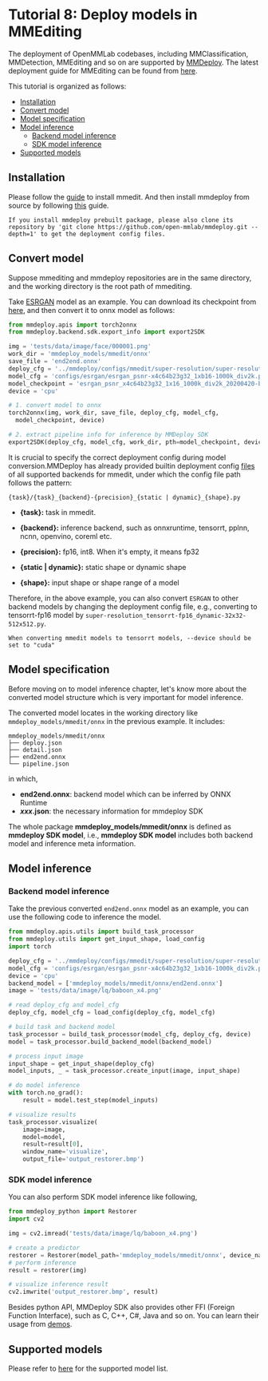 # Tutorial 8: Deploy models in MMEditing

The deployment of OpenMMLab codebases, including MMClassification, MMDetection, MMEditing and so on are supported by [MMDeploy](https://github.com/open-mmlab/mmdeploy).
The latest deployment guide for MMEditing can be found from [here](https://mmdeploy.readthedocs.io/en/1.x/04-supported-codebases/mmedit.html).

This tutorial is organized as follows:

- [Installation](#installation)
- [Convert model](#convert-model)
- [Model specification](#model-specification)
- [Model inference](#model-inference)
  - [Backend model inference](#backend-model-inference)
  - [SDK model inference](#sdk-model-inference)
- [Supported models](#supported-models)

## Installation

Please follow the [guide](../get_started/install.md) to install mmedit. And then install mmdeploy from source by following [this](https://mmdeploy.readthedocs.io/en/1.x/get_started.html#installation) guide.

```{note}
If you install mmdeploy prebuilt package, please also clone its repository by 'git clone https://github.com/open-mmlab/mmdeploy.git --depth=1' to get the deployment config files.
```

## Convert model

Suppose mmediting and mmdeploy repositories are in the same directory, and the working directory is the root path of mmediting.

Take [ESRGAN](../../../configs/esrgan/esrgan_psnr-x4c64b23g32_1xb16-1000k_div2k.py) model as an example.
You can download its checkpoint from [here](https://download.openmmlab.com/mmediting/restorers/esrgan/esrgan_psnr_x4c64b23g32_1x16_1000k_div2k_20200420-bf5c993c.pth), and then convert it to onnx model as follows:

```python
from mmdeploy.apis import torch2onnx
from mmdeploy.backend.sdk.export_info import export2SDK

img = 'tests/data/image/face/000001.png'
work_dir = 'mmdeploy_models/mmedit/onnx'
save_file = 'end2end.onnx'
deploy_cfg = '../mmdeploy/configs/mmedit/super-resolution/super-resolution_onnxruntime_dynamic.py'
model_cfg = 'configs/esrgan/esrgan_psnr-x4c64b23g32_1xb16-1000k_div2k.py'
model_checkpoint = 'esrgan_psnr_x4c64b23g32_1x16_1000k_div2k_20200420-bf5c993c.pth'
device = 'cpu'

# 1. convert model to onnx
torch2onnx(img, work_dir, save_file, deploy_cfg, model_cfg,
  model_checkpoint, device)

# 2. extract pipeline info for inference by MMDeploy SDK
export2SDK(deploy_cfg, model_cfg, work_dir, pth=model_checkpoint, device=device)
```

It is crucial to specify the correct deployment config during model conversion.MMDeploy has already provided builtin deployment config [files](https://github.com/open-mmlab/mmdeploy/tree/1.x/configs/mmedit) of all supported backends for mmedit, under which the config file path follows the pattern:

```
{task}/{task}_{backend}-{precision}_{static | dynamic}_{shape}.py
```

- **{task}:** task in mmedit.

- **{backend}:** inference backend, such as onnxruntime, tensorrt, pplnn, ncnn, openvino, coreml etc.

- **{precision}:** fp16, int8. When it's empty, it means fp32

- **{static | dynamic}:** static shape or dynamic shape

- **{shape}:** input shape or shape range of a model

Therefore, in the above example, you can also convert `ESRGAN` to other backend models by changing the deployment config file, e.g., converting to tensorrt-fp16 model by `super-resolution_tensorrt-fp16_dynamic-32x32-512x512.py`.

```{tip}
When converting mmedit models to tensorrt models, --device should be set to "cuda"
```

## Model specification

Before moving on to model inference chapter, let's know more about the converted model structure which is very important for model inference.

The converted model locates in the working directory like `mmdeploy_models/mmedit/onnx` in the previous example. It includes:

```
mmdeploy_models/mmedit/onnx
├── deploy.json
├── detail.json
├── end2end.onnx
└── pipeline.json
```

in which,

- **end2end.onnx**: backend model which can be inferred by ONNX Runtime
- ***xxx*.json**: the necessary information for mmdeploy SDK

The whole package **mmdeploy_models/mmedit/onnx** is defined as **mmdeploy SDK model**, i.e., **mmdeploy SDK model** includes both backend model and inference meta information.

## Model inference

### Backend model inference

Take the previous converted `end2end.onnx` model as an example, you can use the following code to inference the model.

```python
from mmdeploy.apis.utils import build_task_processor
from mmdeploy.utils import get_input_shape, load_config
import torch

deploy_cfg = '../mmdeploy/configs/mmedit/super-resolution/super-resolution_onnxruntime_dynamic.py'
model_cfg = 'configs/esrgan/esrgan_psnr-x4c64b23g32_1xb16-1000k_div2k.py'
device = 'cpu'
backend_model = ['mmdeploy_models/mmedit/onnx/end2end.onnx']
image = 'tests/data/image/lq/baboon_x4.png'

# read deploy_cfg and model_cfg
deploy_cfg, model_cfg = load_config(deploy_cfg, model_cfg)

# build task and backend model
task_processor = build_task_processor(model_cfg, deploy_cfg, device)
model = task_processor.build_backend_model(backend_model)

# process input image
input_shape = get_input_shape(deploy_cfg)
model_inputs, _ = task_processor.create_input(image, input_shape)

# do model inference
with torch.no_grad():
    result = model.test_step(model_inputs)

# visualize results
task_processor.visualize(
    image=image,
    model=model,
    result=result[0],
    window_name='visualize',
    output_file='output_restorer.bmp')
```

### SDK model inference

You can also perform SDK model inference like following,

```python
from mmdeploy_python import Restorer
import cv2

img = cv2.imread('tests/data/image/lq/baboon_x4.png')

# create a predictor
restorer = Restorer(model_path='mmdeploy_models/mmedit/onnx', device_name='cpu', device_id=0)
# perform inference
result = restorer(img)

# visualize inference result
cv2.imwrite('output_restorer.bmp', result)
```

Besides python API, MMDeploy SDK also provides other FFI (Foreign Function Interface), such as C, C++, C#, Java and so on. You can learn their usage from [demos](https://github.com/open-mmlab/mmdeploy/tree/1.x/demo).

## Supported models

Please refer to [here](https://mmdeploy.readthedocs.io/en/1.x/04-supported-codebases/mmedit.html#supported-models) for the supported model list.
